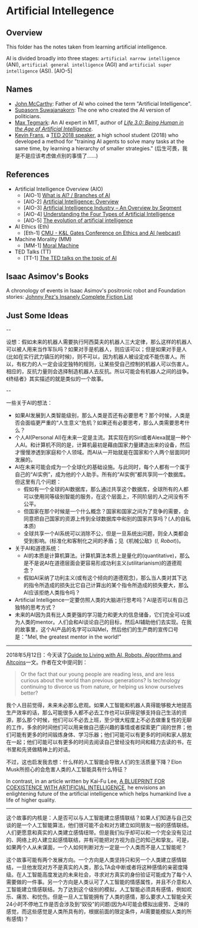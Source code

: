 # Artificial Intellegence

## Overview

This folder has the notes taken from learning artificial intelligence.

AI is divided broadly into three stages: `artificial narrow intelligence` (ANI), `artificial general intelligence` (AGI) and `artificial super intelligence` (ASI). [AIO-5]

## Names

- [John McCarthy](http://jmc.stanford.edu/index.html): Father of AI who coined the term "Artificial Intelligence".
- [Supasorn Suwajanakorn](http://www.supasorn.com/): The one who created the AI version of politicians.
- [Max Tegmark](http://space.mit.edu/home/tegmark/): An AI expert in MIT, author of [_Life 3.0: Being Human in the Age of Artificial Intelligence_](https://www.amazon.com/Life-3-0-Being-Artificial-Intelligence/dp/1101946598).
- [Kevin Frans](http://kvfrans.com/), a [TED 2018 speaker](https://ted2018.ted.com/speakers#kevin-frans), a high school student (2018) who developed a method for "training AI agents to solve many tasks at the same time, by learning a hierarchy of smaller strategies." (后生可畏，我是不是应该考虑做点别的事情了……)

## References

- Artificial Intelligence Overview (AIO)
  - [AIO-1] [What is AI? / Branches of AI](http://jmc.stanford.edu/artificial-intelligence/what-is-ai/branches-of-ai.html)
  - [AIO-2] [Artificial Intelligence: Overview](http://www.hutter1.net/ai/sintro2ai.pdf)
  - [AIO-3] [Artificial Intelligence Industry – An Overview by Segment](https://www.techemergence.com/artificial-intelligence-industry-an-overview-by-segment/)
  - [AIO-4] [Understanding the Four Types of Artificial Intelligence](http://www.govtech.com/computing/Understanding-the-Four-Types-of-Artificial-Intelligence.html)
  - [AIO-5] [The evolution of artificial intelligence](https://www.ubs.com/microsites/artificial-intelligence/en/new-dawn.html)
- AI Ethics (Eth)
  - [Eth-1] [CMU - K&L Gates Conference on Ethics and AI (webcast)](https://www.cmu.edu/ethics-ai/agenda/webcast.html)
- Machine Morality (MM)
  - [MM-1] [Moral Machine](http://moralmachine.mit.edu/)
- TED Talks (TT)
  - [TT-1] [The TED talks on the topic of AI](https://www.ted.com/topics/ai)

## Isaac Asimov's Books

A chronology of events in Isaac Asimov's positronic robot and Foundation stories: [Johnny Pez's Insanely Complete Fiction List](http://www.asimovonline.com/oldsite/insane_list.html)

## Just Some Ideas

--

设想：假如未来的机器人需要执行阿西莫夫的机器人三大定律，那么这样的机器人可以被人用来当作军队吗？如果对手是机器人，则应该可以；但是如果对手是人(比如在实行武力镇压的时候)，则不可以，因为机器人被设定成不能伤害人。所以，有权力的人一定会设定独特的规则，让某些受自己控制的机器人可以伤害人。相应的，反抗力量则会选择制造机器人去反抗。所以可能会有机器人之间的战争。《终结者》其实描述的就是类似的一个故事。

--

一些关于AI的想法：

- 如果AI发展到人类智能级别，那么人类是否还有必要思考？那个时候，人类是否会面临更严重的“人生意义”危机？如果还有必要思考，那么人类需要思考什么？
- 个人AI(Personal AI)在未来一定是主流。其实现在的Siri或者Alexa就是一种个人AI。和计算机不同的是，计算机最初是藉由国家力量建造出来的设备，然后才慢慢渗透到家庭和个人领域。而AI从一开始就是在国家和个人两个层面同时发展的。
- AI在未来可能会成为一个全球化的基础设施。与此同时，每个人都有一个属于自己的“AI实例”，成为他的个人助手。所有的“AI实例”都共享同一个数据库。但这里有几个问题：
  - 假如有一个全球的AI数据库，那么通过共享这个数据库，全球所有的人都可以使用同等级别智能的服务，在这个层面上，不同阶层的人之间没有不公平。
  - 但国家在那个时候是一个什么概念？国家和国家之间为了竞争的需要，会同意把自己国家的资源上传到全球数据库中和别的国家共享吗？(人的自私本质)
  - 全球共享一个AI系统可以消除不公，但是一旦系统出问题，则全人类都会受到影响。(标准化和客制化之间的矛盾；见《机械公敌》(_I, Robot_))。
- 关于AI和道德系统：
  - AI的本质是计算机算法。计算机算法本质上是量化的(quantitative)，那么是不是说AI在道德层面会更容易形成功利主义(utilitarianism)的道德观念？
  - 假如AI采纳了功利主义(或有这个倾向的道德观念)，那么当人类对其下达的指令所造成的损失比它自己计算出的某个指令所造成的损失要大，那么AI应该拒绝人类指令吗？
- Artificial Intelligence一定要仿照人类的大脑进行思考吗？AI是否可以有自己独特的思考方式？
- 未来的AI因为具有比人类更强的学习能力和更大的信息储备，它们完全可以成为人类的mentor。人们会和AI谈论自己的目标，然后AI辅助他们去实现。在我的故事里，这个AI产品的名字可以叫Mel，然后他们的生产商的宣传口号是："Mel, the greatest mentor in the world!"

---

2018年5月12日：今天读了[Guide to Living with AI, Robots, Algorithms and Altcoins](https://medium.com/futuresin/guide-to-living-with-ai-robots-algorithms-and-altcoins-5d1561f4cf32)一文。作者在文中提问到：

> Or the fact that our young people are reading less, and are less curious about the world than previous generations? Is technology continuing to divorce us from nature, or helping us know ourselves better?

我个人目前觉得，未来未必那么悲观。如果人工智能和机器人真得能够极大地提高生产效率的话，那么可能很多人都不必去工作也可以获得足够支持自己生活的资源，那么那个时候，他们可以不必去上班，至少很大程度上不必去做重复性的无聊的工作，多余的时间他们可以用来做自己感兴趣的事情或者探索更广阔的世界；他们可能有更多的时间锻炼身体、学习乐器；他们可能可以有更多的时间和家人朋友在一起；他们可能可以有更多的时间去阅读自己曾经没有时间和精力去读的书，在书里和先贤做精神上的对话。

不过，这也启发我去想：什么样的人工智能会导致人们的生活质量下降？Elon Musk所担心的会危害人类的人工智能具有什么特征？

In contrast, in an article written by Kai-Fu Lee, [A BLUEPRINT FOR COEXISTENCE WITH ARTIFICIAL INTELLIGENCE](https://www.wired.com/story/a-blueprint-for-coexistence-with-artificial-intelligence/), he envisions an enlightening future of the artificial intelligence which helps humankind live a life of higher quality.

---

这个故事的内核是：人是否可以与人工智能建立感情联结？如果人们知道与自己交谈的是一个人工智能算法，他们很可能不会和对方建立如同朋友一般的感情联结。人们更愿意和真实的人类建立感情纽带。但是我们似乎却可以和一个完全没有见过的、网络上的人建立起感情联结，并有可能把对方视为自己的知己和挚友。可是，如果两个人从未谋面，一个人如何判断对方一定是一个人类而不是人工智能呢？

这个故事可能有两个发展方向。一个方向是人类坚持只和另一个人类建立感情联结，一旦他发现对方不是真实的人类，那么TA会中断或者将这种感情的亲密度降级。在人工智能高度发达的未来社会，寻求对方真实的身份验证可能成为了每个人需要做的一件事。另一个方向是人类认可了人工智能的情感属性，并且不介意和人工智能建立情感联结。为了达到这个级别的模拟，人工智能必须具有感情，例如欢乐、痛苦、和忧伤。但是一旦人工智能拥有了人类的感情，那么要求人工智能全天24小时不停地工作是否会涉及到“奴役”的问题(因为AI可能会模拟出疲劳、乏味的感觉，而这些感觉是人类所具有的，根据前面的限定条件，AI需要能模拟人类的所有感情)？
